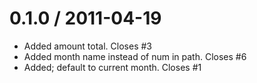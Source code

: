 
0.1.0 / 2011-04-19 
==================

  * Added amount total. Closes #3
  * Added month name instead of num in path. Closes #6
  * Added; default to current month. Closes #1
